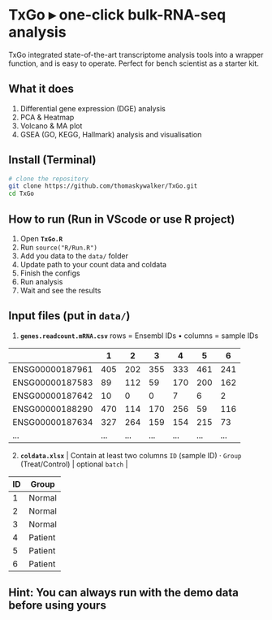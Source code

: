 # TxGo ▸  one-click bulk-RNA-seq analysis

TxGo integrated state-of-the-art transcriptome analysis tools into a wrapper function, and is easy to operate. Perfect for bench scientist as a starter kit.

## What it does

1. Differential gene expression (DGE) analysis
2. PCA & Heatmap
3. Volcano & MA plot
4. GSEA (GO, KEGG, Hallmark) analysis and visualisation

## Install (Terminal)

```bash
# clone the repository
git clone https://github.com/thomaskywalker/TxGo.git
cd TxGo
```

## How to run (Run in VScode or use R project)
1. Open **`TxGo.R`**
2. Run `source("R/Run.R") `
3. Add you data to the `data/` folder
4. Update path to your count data and coldata 
5. Finish the configs
6. Run analysis
7. Wait and see the results

## Input files (put in `data/`)
1. **`genes.readcount.mRNA.csv`** rows = Ensembl IDs • columns = sample IDs

|               | 1   | 2   | 3   | 4   | 5   | 6   |
|---------------|-----|-----|-----|-----|-----|-----|
| ENSG00000187961 | 405 | 202 | 355 | 333 | 461 | 241 |
| ENSG00000187583 |  89 | 112 |  59 | 170 | 200 | 162 |
| ENSG00000187642 |  10 |   0 |   0 |   7 |   6 |   2 |
| ENSG00000188290 | 470 | 114 | 170 | 256 |  59 | 116 |
| ENSG00000187634 | 327 | 264 | 159 | 154 | 215 |  73 |
| ... | ... | ... | ... | ... | ... | ... |

2. **`coldata.xlsx`** | Contain at least two columns `ID` (sample ID) · `Group` (Treat/Control) | optional `batch` |

| ID | Group   |
|----|---------|
| 1  | Normal  |
| 2  | Normal  |
| 3  | Normal  |
| 4  | Patient |
| 5  | Patient |
| 6  | Patient |

## Hint: You can always run with the demo data before using yours